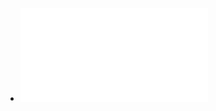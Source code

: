 - ![Finish What You Start The Art of Following Through, Taking Action, Executing,  Self-Discipline (Peter Hollins) (z-lib.org).pdf](../assets/Finish_What_You_Start_The_Art_of_Following_Through,_Taking_Action,_Executing,_Self-Discipline_(Peter_Hollins)_(z-lib.org)_1665913797812_0.pdf)